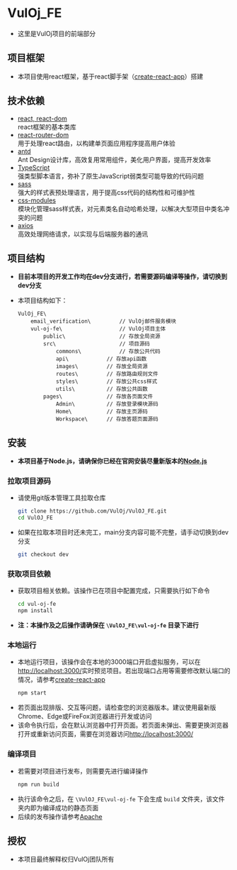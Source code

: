 # VulOj_FE

- 这里是VulOj项目的前端部分

## 项目框架

- 本项目使用react框架，基于react脚手架（[create-react-app](https://github.com/facebook/create-react-app)）搭建

## 技术依赖

- [react, react-dom](https://github.com/facebook/react)  
    react框架的基本类库
- [react-router-dom](https://github.com/remix-run/react-router)  
    用于处理react路由，以构建单页面应用程序提高用户体验
- [antd](https://github.com/ant-design/ant-design/)  
    Ant Design设计库，高效复用常用组件，美化用户界面，提高开发效率
- [TypeScript](https://github.com/microsoft/TypeScript)  
    强类型脚本语言，弥补了原生JavaScript弱类型可能导致的代码问题
- [sass](https://github.com/sass/sass)  
    强大的样式表预处理语言，用于提高css代码的结构性和可维护性
- [css-modules](https://github.com/css-modules/css-modules)  
    模块化管理sass样式表，对元素类名自动哈希处理，以解决大型项目中类名冲突的问题
- [axios](https://github.com/axios/axios)  
    高效处理网络请求，以实现与后端服务器的通讯

## 项目结构

- **目前本项目的开发工作均在dev分支进行，若需要源码编译等操作，请切换到dev分支**

- 本项目结构如下：
    ```
    VulOj_FE\
        email_verification\         // VulOj邮件服务模块
        vul-oj-fe\                  // VulOj项目主体
            public\                 // 存放全局资源
            src\                    // 项目源码
                commons\            // 存放公共代码
                api\            // 存放api函数
                images\         // 存放全局资源
                routes\         // 存放路由规则文件
                styles\         // 存放公共css样式
                utils\          // 存放公共函数
            pages\              // 存放各页面文件
                Admin\          // 存放登录模块源码
                Home\           // 存放主页源码
                Workspace\      // 存放答题页面源码
    ```

## 安装

- **本项目基于Node.js，请确保你已经在官网安装尽量新版本的[Node.js](https://nodejs.org/en/)**

### 拉取项目源码

- 请使用git版本管理工具拉取仓库
    ``` sh
    git clone https://github.com/VulOj/VulOJ_FE.git
    cd VulOJ_FE
    ```
- 如果在拉取本项目时还未完工，main分支内容可能不完整，请手动切换到dev分支
    ``` sh
    git checkout dev
    ```

### 获取项目依赖

- 获取项目相关依赖。该操作已在项目中配置完成，只需要执行如下命令
    ``` sh
    cd vul-oj-fe
    npm install
    ```
- **注：本操作及之后操作请确保在 `\VulOJ_FE\vul-oj-fe` 目录下进行**

### 本地运行

- 本地运行项目，该操作会在本地的3000端口开启虚拟服务，可以在[http://localhost:3000/](http://localhost:3000/)实时预览项目。若出现端口占用等需要修改默认端口的情况，请参考[create-react-app](https://github.com/facebook/create-react-app)
    ``` sh
    npm start
    ```
- 若页面出现排版、交互等问题，请检查您的浏览器版本。建议使用最新版Chrome、Edge或FireFox浏览器进行开发或访问
- 该命令执行后，会在默认浏览器中打开页面。若页面未弹出、需要更换浏览器打开或重新访问页面，需要在浏览器访问[http://localhost:3000/](http://localhost:3000/)

### 编译项目

- 若需要对项目进行发布，则需要先进行编译操作
    ``` sh
    npm run build
    ```
- 执行该命令之后，在 `\VulOJ_FE\vul-oj-fe` 下会生成 `build` 文件夹，该文件夹内即为编译成功的静态页面
- 后续的发布操作请参考[Apache](https://apache.org/)

## 授权

- 本项目最终解释权归VulOj团队所有
